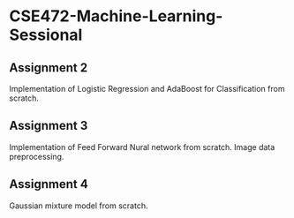 # CSE472-Machine-Learning-Sessional
## Assignment 2
Implementation of Logistic Regression and AdaBoost for Classification from scratch.
## Assignment 3 
Implementation of Feed Forward Nural network from scratch. Image data preprocessing.
## Assignment 4
Gaussian mixture model from scratch.

